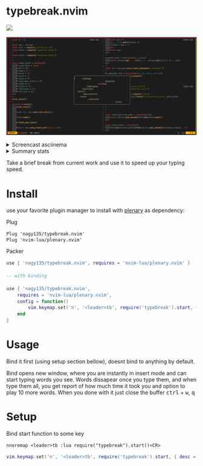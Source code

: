# typebreak.nvim

![](https://tokei.rs/b1/github/nagy135/typebreak.nvim?category=code)

![screen](doc/header_screen.png)

<details>
<summary>Screencast asciinema</summary>
[![asciicast](https://asciinema.org/a/Bmn6XjaE2tuTeAcB3D69pZBWn.svg)](https://asciinema.org/a/Bmn6XjaE2tuTeAcB3D69pZBWn)
</details>

<details>
<summary>Summary stats</summary>
![screen](doc/stats_screen.png)
</details>

Take a brief break from current work and use it to speed up your typing speed.

# Install

use your favorite plugin manager to install with [plenary](https://github.com/nvim-lua/plenary.nvim) as dependency:

Plug
```viml
Plug 'nagy135/typebreak.nvim'
Plug 'nvim-lua/plenary.nvim'
```

Packer
```lua
use { 'nagy135/typebreak.nvim', requires = 'nvim-lua/plenary.nvim' }

-- with binding

use { 'nagy135/typebreak.nvim',
    requires = 'nvim-lua/plenary.nvim',
    config = function()
        vim.keymap.set('n', '<leader>tb', require('typebreak').start, { desc = "Typebreak" })
    end
}
```

# Usage

Bind it first (using setup section bellow), doesnt bind to anything by default.

Bind opens new window, where you are instantly in insert mode and can start typing words you see.
Words dissapear once you type them, and when type them all, you get report of how much time it took you and option to play 10 more words.
When you done with it just close the buffer <kbd>ctrl</kbd> + <kbd>w</kbd>, <kbd>q</kbd>

# Setup
Bind start function to some key

``` viml
nnoremap <leader>tb :lua require("typebreak").start()<CR>
```
```lua
vim.keymap.set('n', '<leader>tb', require('typebreak').start, { desc = "Typebreak" })
```
